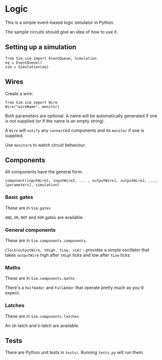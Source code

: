 # Logic

This is a simple event-based logic simulator in Python.

The sample circuits should give an idea of how to use it.

## Setting up a simulation

```
from Sim.sim import EventQueue, Simulation
eq = EventQueue()
sim = Simulation(eq)
```

## Wires

Create a wire:

```
from Sim.sim import Wire
Wire("wireName", monitor)
```

Both parameters are optional. A name will be automatically generated if one
is not supplied (or if the name is an empty string).

A `Wire` will `notify` any `connect`ed components and its `monitor` if one
is supplied.

Use `monitor`s to watch circuit behaviour.

## Components

All components have the general form:

`component(inputWire1, inputWire2, ... , outputWire1, outputWire2, ..., [parameters], simulation)`

### Basic gates

These are in `Sim.gates`

`AND`, `OR`, `NOT` and `XOR` gates are available.

### General components

These are in `Sim.components.components`.

`Clock(outputWire, tHigh, tLow, sim)` - provides a simple oscillator that takes
`outputWire` high after `tHigh` ticks and low after `tLow` ticks

### Maths

These are in `Sim.components.maths`

There's a `HalfAdder` and `FullAdder` that operate pretty much as you'd expect.

### Latches

These are in `Sim.components.latches`

An `SR`-latch and `D`-latch are available.

## Tests

There are Python unit tests in `tests/`. Running `tests.py` will run them.

